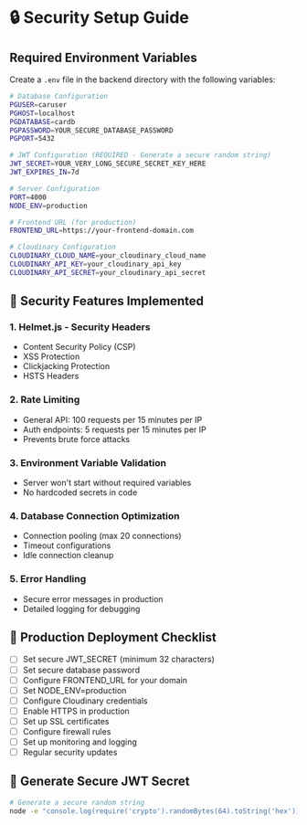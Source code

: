 # 🔒 Security Setup Guide

## Required Environment Variables

Create a `.env` file in the backend directory with the following variables:

```bash
# Database Configuration
PGUSER=caruser
PGHOST=localhost
PGDATABASE=cardb
PGPASSWORD=YOUR_SECURE_DATABASE_PASSWORD
PGPORT=5432

# JWT Configuration (REQUIRED - Generate a secure random string)
JWT_SECRET=YOUR_VERY_LONG_SECURE_SECRET_KEY_HERE
JWT_EXPIRES_IN=7d

# Server Configuration
PORT=4000
NODE_ENV=production

# Frontend URL (for production)
FRONTEND_URL=https://your-frontend-domain.com

# Cloudinary Configuration
CLOUDINARY_CLOUD_NAME=your_cloudinary_cloud_name
CLOUDINARY_API_KEY=your_cloudinary_api_key
CLOUDINARY_API_SECRET=your_cloudinary_api_secret
```

## 🔐 Security Features Implemented

### 1. **Helmet.js** - Security Headers
- Content Security Policy (CSP)
- XSS Protection
- Clickjacking Protection
- HSTS Headers

### 2. **Rate Limiting**
- General API: 100 requests per 15 minutes per IP
- Auth endpoints: 5 requests per 15 minutes per IP
- Prevents brute force attacks

### 3. **Environment Variable Validation**
- Server won't start without required variables
- No hardcoded secrets in code

### 4. **Database Connection Optimization**
- Connection pooling (max 20 connections)
- Timeout configurations
- Idle connection cleanup

### 5. **Error Handling**
- Secure error messages in production
- Detailed logging for debugging

## 🚀 Production Deployment Checklist

- [ ] Set secure JWT_SECRET (minimum 32 characters)
- [ ] Set secure database password
- [ ] Configure FRONTEND_URL for your domain
- [ ] Set NODE_ENV=production
- [ ] Configure Cloudinary credentials
- [ ] Enable HTTPS in production
- [ ] Set up SSL certificates
- [ ] Configure firewall rules
- [ ] Set up monitoring and logging
- [ ] Regular security updates

## 🔑 Generate Secure JWT Secret

```bash
# Generate a secure random string
node -e "console.log(require('crypto').randomBytes(64).toString('hex'))"
```
